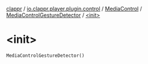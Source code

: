 [clappr](../../../index.md) / [io.clappr.player.plugin.control](../../index.md) / [MediaControl](../index.md) / [MediaControlGestureDetector](index.md) / [&lt;init&gt;](./-init-.md)

# &lt;init&gt;

`MediaControlGestureDetector()`
